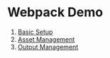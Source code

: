 # Webpack Demo

1. [Basic Setup](https://webpack.js.org/guides/getting-started/#basic-setup)
2. [Asset Management](https://webpack.js.org/guides/asset-management/)
3. [Output Management](https://webpack.js.org/guides/output-management/)